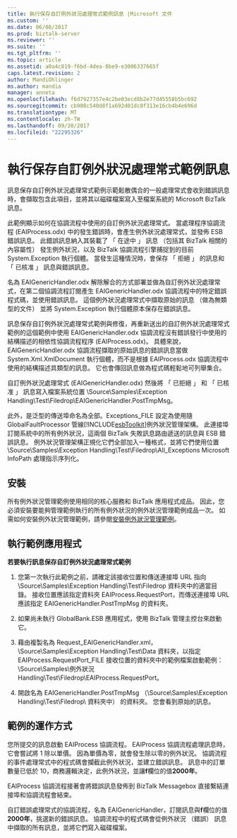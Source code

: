 ```yaml
---
title: 執行保存自訂例外狀況處理常式範例訊息 |Microsoft 文件
ms.custom: ''
ms.date: 06/08/2017
ms.prod: biztalk-server
ms.reviewer: ''
ms.suite: ''
ms.tgt_pltfrm: ''
ms.topic: article
ms.assetid: a0a4c819-f6bd-4dea-8be9-e3006337665f
caps.latest.revision: 2
author: MandiOhlinger
ms.author: mandia
manager: anneta
ms.openlocfilehash: f6d7927357e4c2be03ecd8b2e77d45558b5bc692
ms.sourcegitcommit: cb908c540d8f1a692d01dc8f313e16cb4b4e696d
ms.translationtype: MT
ms.contentlocale: zh-TW
ms.lasthandoff: 09/20/2017
ms.locfileid: "22295326"
---
```

# <a name="running-the-message-persisting-custom-exception-handler-sample"></a>執行保存自訂例外狀況處理常式範例訊息
訊息保存自訂例外狀況處理常式範例示範鬆散偶合的一般處理常式會收到錯誤訊息時，會擷取包含此項目，並將其以磁碟檔案寫入至檔案系統的 Microsoft BizTalk 訊息。  
  
 此範例顯示如何在協調流程中使用的自訂例外狀況處理常式。 當處理程序協調流程 (EAIProcess.odx) 中的發生錯誤時，會產生例外狀況處理常式，並發佈 ESB 錯誤訊息。 此錯誤訊息納入其裝載了 「 在途中 」 訊息 （包括其 BizTalk 相關的內容屬性） 發生例外狀況，以及 BizTalk 協調流程引擎捕捉到的目前 System.Exception 執行個體。 當發生這種情況時，會保存 「 拒絕 」 的訊息和 「 已核准 」 訊息與錯誤訊息。  
  
 名為 EAIGenericHandler.odx 解除解合的方式部署並做為自訂例外狀況處理常式，在第二個協調流程訂閱產生 EAIGenericHandler.odx 協調流程中的特定錯誤程式碼，並使用錯誤訊息。 這個例外狀況處理常式中擷取原始的訊息 （做為無類型的文件） 並將 System.Exception 執行個體原本保存在錯誤訊息。  
  
 訊息保存自訂例外狀況處理常式範例與修復，再重新送出的自訂例外狀況處理常式範例的這個範例中使用 EAIGenericHandler.odx 協調流程沒有錯誤發行中使用的結構描述的相依性協調流程程序 (EAIProcess.odx)。 具體來說，EAIGenericHandler.odx 協調流程擷取的原始訊息的錯誤訊息當做 System.Xml.XmlDocument 執行個體，而不是根據 EAIProcess.odx 協調流程中使用的結構描述具類型的訊息。 它也會傳回訊息做為程式碼輕鬆地可列舉集合。  
  
 自訂例外狀況處理常式 (EAIGenericHandler.odx) 然後將 「 已拒絕 」 和 「 已核准 」 訊息寫入檔案系統位置 \Source\Samples\Exception Handling\Test\Filedrop\EAIGenericHandler.PostTmpMsg。  
  
 此外，是泛型的傳送埠命名為全部。Exceptions_FILE 設定為使用隨 GlobalFaultProcessor 管線[!INCLUDE[esbToolkit](../includes/esbtoolkit-md.md)]例外狀況管理架構。 此連接埠訂閱系統中的所有例外狀況，這兩個 BizTalk 失敗訊息路由遞送的訊息與 ESB 錯誤訊息。 例外狀況管理架構正規化它們全部加入一種格式，並將它們使用位置 \Source\Samples\Exception Handling\Test\Filedrop\All_Exceptions Microsoft InfoPath 處理指示序列化。  
  
## <a name="installation"></a>安裝  
 所有例外狀況管理範例使用相同的核心服務和 BizTalk 應用程式成品。 因此，您必須安裝要能夠管理範例執行的所有例外狀況的例外狀況管理範例成品一次。 如需如何安裝例外狀況管理範例，請參閱[安裝例外狀況管理範例](../esb-toolkit/installing-the-exception-management-samples.md)。  
  
## <a name="running-the-sample-application"></a>執行範例應用程式  
 **若要執行訊息保存自訂例外狀況處理常式範例**  
  
1.  您第一次執行此範例之前，請確定該接收位置和傳送連接埠 URL 指向 \Source\Samples\Exception Handling\Test\Filedrop 資料夾中的適當目錄。 接收位置應該指定資料夾 EAIProcess.RequestPort，而傳送連接埠 URL 應該指定 EAIGenericHandler.PostTmpMsg 的資料夾。  
  
2.  如果尚未執行 GlobalBank.ESB 應用程式，使用 BizTalk 管理主控台來啟動它。  
  
3.  藉由複製名為 Request_EAIGenericHandler.xml，\Source\Samples\Exception Handling\Test\Data 資料夾，以指定 EAIProcess.RequestPort_FILE 接收位置的資料夾中的範例檔案啟動範例： \Source\Samples\例外狀況 Handling\Test\Filedrop\EAIProcess.RequestPort。  
  
4.  開啟名為 EAIGenericHandler.PostTmpMsg （\Source\Samples\Exception Handling\Test\Filedrop\ 資料夾中） 的資料夾。 您會看到原始的訊息。  
  
## <a name="how-the-sample-works"></a>範例的運作方式  
 您所提交的訊息啟動 EAIProcess 協調流程。 EAIProcess 協調流程處理訊息時，它會嘗試將 1 除以單價。 因為單價為零，就會發生除以零的例外狀況。 協調流程的事件處理常式中的程式碼會攔截此例外狀況，並建立錯誤訊息。 訊息中的訂單數量已低於 10，商務邏輯決定，此例外狀況，並讓**f**欄位的值**2000年**。  
  
 EAIProcess 協調流程接著會將錯誤訊息發佈到 BizTalk Messagebox 直接繫結連接埠和協調流程會結束。  
  
 自訂錯誤處理常式的協調流程，名為 EAIGenericHandler，訂閱訊息與**f**欄位的值**2000年**，挑選新的錯誤訊息。 協調流程中的程式碼會從例外狀況 （錯誤） 訊息中擷取的所有訊息，並將它們寫入磁碟檔案。